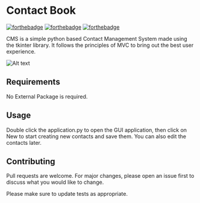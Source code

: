 # Contact Book

[![forthebadge](https://forthebadge.com/images/badges/built-with-love.svg)](https://forthebadge.com)
[![forthebadge](https://forthebadge.com/images/badges/built-with-swag.svg)](https://forthebadge.com)
[![forthebadge](https://forthebadge.com/images/badges/made-with-python.svg)](https://forthebadge.com)

CMS is a simple python based Contact Management System made using the tkinter library. It follows the principles of MVC to bring out the best user experience. 

![Alt text](app.png?raw=true "Contact Management System")

## Requirements

No External Package is required.

## Usage

Double click the application.py to open the GUI application, then click on New to start creating new contacts and save them. You can also edit the contacts later.

## Contributing
Pull requests are welcome. For major changes, please open an issue first to discuss what you would like to change.

Please make sure to update tests as appropriate.
